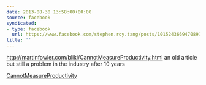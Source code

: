 ```yaml
---
date: 2013-08-30 13:58:00+00:00
source: facebook
syndicated:
- type: facebook
  url: https://www.facebook.com/stephen.roy.tang/posts/10152436694708912
title: ''
---
```


http://martinfowler.com/bliki/CannotMeasureProductivity.html an old article but still a problem in the industry after 10 years

[CannotMeasureProductivity](http://martinfowler.com/bliki/CannotMeasureProductivity.html)